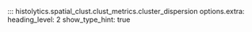 ::: histolytics.spatial_clust.clust_metrics.cluster_dispersion
    options.extra:
      heading_level: 2
      show_type_hint: true
